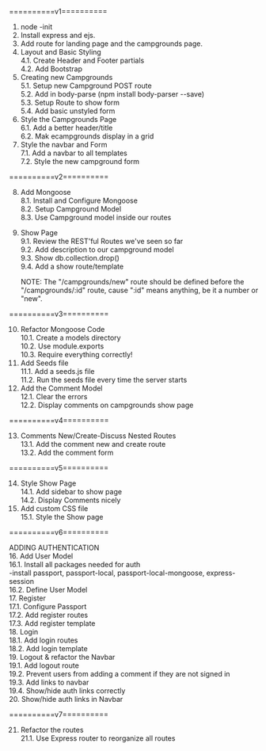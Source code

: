 ==========v1==========	

1. node -init  
2. Install express and ejs.  
3. Add route for landing page and the campgrounds page.  
4. Layout and Basic Styling  
	4.1. Create Header and Footer partials  
	4.2. Add Bootstrap  
5. Creating new Campgrounds  
	5.1. Setup new Campground POST route  
	5.2. Add in body-parse (npm install body-parser --save)  
	5.3. Setup Route to show form  
	5.4. Add basic unstyled form  
6. Style the Campgrounds Page  
	6.1. Add a better header/title  
	6.2. Mak ecampgrounds display in a grid  
7. Style the navbar and Form  
	7.1. Add a navbar to all templates  
	7.2. Style the new campground form  

==========v2==========	
  
8. Add Mongoose  
	8.1. Install and Configure Mongoose  
	8.2. Setup Campground Model  
	8.3. Use Campground model inside our routes  
9. Show Page  
	9.1. Review the REST'ful Routes we've seen so far  
	9.2. Add description to our campground model  
	9.3. Show db.collection.drop()  
	9.4. Add a show route/template  
  
	NOTE: The "/campgrounds/new" route should be defined before the "/campgrounds/:id" route, cause ":id" means anything, be it a number or "new".  
   	
==========v3==========	
  
10. Refactor Mongoose Code  
	10.1. Create a models directory  
	10.2. Use module.exports  
	10.3. Require everything correctly!  
11. Add Seeds file  
	11.1. Add a seeds.js file  
	11.2. Run the seeds file every time the server starts  
12. Add the Comment Model  
	12.1. Clear the errors  
	12.2. Display comments on campgrounds show page  
  
==========v4==========  
  
13. Comments New/Create-Discuss Nested Routes  
	13.1. Add the comment new and create route  
	13.2. Add the comment form  
  
==========v5==========  
  
14. Style Show Page  
	14.1. Add sidebar to show page  
	14.2. Display Comments nicely  
15. Add custom CSS file  
	15.1. Style the Show page  
  
==========v6==========  
  
ADDING AUTHENTICATION  
16. Add User Model  
	16.1. Install all packages needed for auth  
		-install passport, passport-local, passport-local-mongoose, express-session  
	16.2. Define User Model  
17. Register  
	17.1. Configure Passport  
	17.2. Add register routes  
	17.3. Add register template  
18. Login  
	18.1. Add login routes  
	18.2. Add login template  
19. Logout & refactor the Navbar  
	19.1. Add logout route  
	19.2. Prevent users from adding a comment if they are not signed in  
	19.3. Add links to navbar  
	19.4. Show/hide auth links correctly  
20. Show/hide auth links in Navbar  
  
==========v7==========  
  
21. Refactor the routes  
	21.1. Use Express router to reorganize all routes  
	